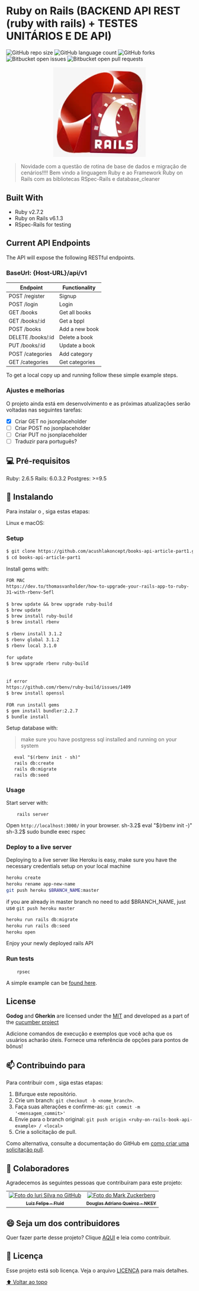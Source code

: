 # Ruby on Rails (BACKEND API REST (ruby with rails) + TESTES UNITÁRIOS E DE API)

<!---Esses são exemplos. Veja https://shields.io para outras pessoas ou para personalizar este conjunto de escudos. Você pode querer incluir dependências, status do projeto e informações de licença aqui--->

![GitHub repo size](https://img.shields.io/github/repo-size/iuricode/README-template?style=for-the-badge)
![GitHub language count](https://img.shields.io/github/languages/count/iuricode/README-template?style=for-the-badge)
![GitHub forks](https://img.shields.io/github/forks/iuricode/README-template?style=for-the-badge)
![Bitbucket open issues](https://img.shields.io/bitbucket/issues/iuricode/README-template?style=for-the-badge)
![Bitbucket open pull requests](https://img.shields.io/bitbucket/pr-raw/iuricode/README-template?style=for-the-badge)

<p align="center"><img src="logo_rr.jpeg" alt="Ruby on Rails logo" style="width:250px;" /></p>

> Novidade com a questão de rotina de base de dados e migração de cenários!!!! Bem vindo a linguagem Ruby e ao Framework Ruby on Rails com as bibliotecas RSpec-Rails e database_cleaner

## Built With

- Ruby v2.7.2
- Ruby on Rails v6.1.3
- RSpec-Rails for testing

## Current API Endpoints

The API will expose the following RESTful endpoints.

### BaseUrl: {Host-URL}/api/v1

| Endpoint          | Functionality  |
| ----------------- | -------------- |
| POST /register    | Signup         |
| POST /login       | Login          |
| GET /books        | Get all books  |
| GET /books/:id    | Get a bppl     |
| POST /books       | Add a new book |
| DELETE /books/:id | Delete a book  |
| PUT /books/:id    | Update a book  |
| POST /categories  | Add category   |
| GET /categories   | Get categories |

To get a local copy up and running follow these simple example steps.

### Ajustes e melhorias

O projeto ainda está em desenvolvimento e as próximas atualizações serão voltadas nas seguintes tarefas:

- [x] Criar GET no jsonplaceholder
- [ ] Criar POST no jsonplaceholder
- [ ] Criar PUT no jsonplaceholder
- [ ] Traduzir para português?

## 💻 Pré-requisitos

Ruby: 2.6.5
Rails: 6.0.3.2
Postgres: >=9.5

## 🚀 Instalando <ruby-on-rails-book-api-example>

Para instalar o <ruby-on-rails-book-api-example>, siga estas etapas:

Linux e macOS:

### Setup

```bash
$ git clone https://github.com/acushlakoncept/books-api-article-part1.git
$ cd books-api-article-part1
```

Install gems with:

```
FOR MAC
https://dev.to/thomasvanholder/how-to-upgrade-your-rails-app-to-ruby-31-with-rbenv-5efl

$ brew update && brew upgrade ruby-build
$ brew update
$ brew install ruby-build
$ brew install rbenv

$ rbenv install 3.1.2
$ rbenv global 3.1.2
$ rbenv local 3.1.0

for update
$ brew upgrade rbenv ruby-build


if error
https://github.com/rbenv/ruby-build/issues/1409
$ brew install openssl

FOR run install gems
$ gem install bundler:2.2.7
$ bundle install
```

Setup database with:

> make sure you have postgress sql installed and running on your system

```
   eval "$(rbenv init - sh)"
   rails db:create
   rails db:migrate
   rails db:seed
```

### Usage

Start server with:

```
    rails server
```

Open `http://localhost:3000/` in your browser.
sh-3.2$ eval "$(rbenv init -)"
sh-3.2\$ sudo bundle exec rspec

### Deploy to a live server

Deploying to a live server like Heroku is easy, make sure you have the necessary credentials setup on your local machine

```bash
heroku create
heroku rename app-new-name
git push heroku $BRANCH_NAME:master
```

if you are already in master branch no need to add \$BRANCH_NAME, just use `git push heroku master`

```bash
heroku run rails db:migrate
heroku run rails db:seed
heroku open
```

Enjoy your newly deployed rails API

### Run tests

```
    rpsec
```

A simple example can be [found here](/_examples/custom-formatter).

## License

**Godog** and **Gherkin** are licensed under the [MIT][license] and developed as a part of the [cucumber project][cucumber]

[godoc]: https://pkg.go.dev/github.com/cucumber/godog 'Documentation on godog'
[golang]: https://golang.org/ 'GO programming language'
[behat]: http://docs.behat.org/ 'Behavior driven development framework for PHP'
[cucumber]: https://cucumber.io/ 'Behavior driven development framework'
[license]: https://en.wikipedia.org/wiki/MIT_License 'The MIT license'
[contributing guide]: https://github.com/cucumber/godog/blob/main/CONTRIBUTING.md
[community slack]: https://cucumber.io/community#slack>

Adicione comandos de execução e exemplos que você acha que os usuários acharão úteis. Fornece uma referência de opções para pontos de bônus!

## 📫 Contribuindo para <ruby-on-rails-book-api-example>

<!---Se o seu README for longo ou se você tiver algum processo ou etapas específicas que deseja que os contribuidores sigam, considere a criação de um arquivo CONTRIBUTING.md separado--->

Para contribuir com <ruby-on-rails-book-api-example>, siga estas etapas:

1. Bifurque este repositório.
2. Crie um branch: `git checkout -b <nome_branch>`.
3. Faça suas alterações e confirme-as: `git commit -m '<mensagem_commit>'`
4. Envie para o branch original: `git push origin <ruby-on-rails-book-api-example> / <local>`
5. Crie a solicitação de pull.

Como alternativa, consulte a documentação do GitHub em [como criar uma solicitação pull](https://help.github.com/en/github/collaborating-with-issues-and-pull-requests/creating-a-pull-request).

## 🤝 Colaboradores

Agradecemos às seguintes pessoas que contribuíram para este projeto:

<table>
  <tr>
    <td align="center">
      <a href="#">
        <img src="https://avatars3.githubusercontent.com/u/31936044" width="100px;" alt="Foto do Iuri Silva no GitHub"/><br>
        <sub>
          <b>Luiz Felipe - Fluid</b>
        </sub>
      </a>
    </td>
    <td align="center">
      <a href="#">
        <img src="https://s2.glbimg.com/FUcw2usZfSTL6yCCGj3L3v3SpJ8=/smart/e.glbimg.com/og/ed/f/original/2019/04/25/zuckerberg_podcast.jpg" width="100px;" alt="Foto do Mark Zuckerberg"/><br>
        <sub>
          <b>Douglas Adriano Queiroz - NKEY</b>
        </sub>
      </a>
    </td>
  </tr>
</table>

## 😄 Seja um dos contribuidores<br>

Quer fazer parte desse projeto? Clique [AQUI](CONTRIBUTING.md) e leia como contribuir.

## 📝 Licença

Esse projeto está sob licença. Veja o arquivo [LICENÇA](LICENSE.md) para mais detalhes.

[⬆ Voltar ao topo](#nome-do-projeto)<br>

```

```
